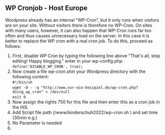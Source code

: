## WP Cronjob - Host Europe
Wordpress already has an internal "WP-Cron", but it only runs when visitors are on your site. Without visitors there is therefore no WP-Cron. On sites with many users, however, it can also happen that WP-Cron runs far too often and thus causes unnecessary load on the server. In this case it is better to replace the WP cron with a real cron job. To do this, proceed as follows:
1. First, disable WP Cron by typing the following line above "That's all, stop editing! Happy blogging." enter in your wp-config.php: `define('DISABLE_WP_CRON', true);`
2. Now create a file *wp-cron.shin* your Wordpress directory with the following content: \
`#!/bin/sh`\
`wget -O - -q "http://www.nur-ein-beispiel.de/wp-cron.php?doing_wp_cron" > /dev/null`\
`exit 0`
3. Now assign the rights 750 for this file and then enter this as a cron job in the HIS.
  1. Add Script file path (/www/kinderschuh2022/wp-cron.sh ) and set time (30min e.g.)
  2. No Parameter is needed
  3. 
